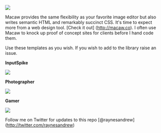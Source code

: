 ![](https://raw.github.com/raynesandrew/Macaw-Templates/master/Screenshots/macaw-logo.png)

Macaw provides the same flexibility as your favorite image editor but also writes semantic HTML and remarkably succinct CSS. It's time to expect more from a web design tool. [Check it out] (http://macaw.co). I often use Macaw to knock up proof of concept sites for clients before I hand code them.

Use these templates as you wish. If you wish to add to the library raise an issue.

**InputSpike**

![](https://raw.github.com/raynesandrew/Macaw-Templates/master/Screenshots/InputSpike.png)

**Photographer**

![](https://raw.github.com/raynesandrew/Macaw-Templates/master/Screenshots/Photographer.png)

**Gamer**

![](https://raw.github.com/raynesandrew/Macaw-Templates/master/Screenshots/Gamer.png)


Follow me on Twitter for updates to this repo [@raynesandrew] (http://twitter.com/raynesandrew)

